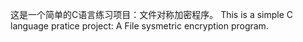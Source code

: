 这是一个简单的C语言练习项目：文件对称加密程序。
This is a simple C language pratice project: A File sysmetric encryption program.